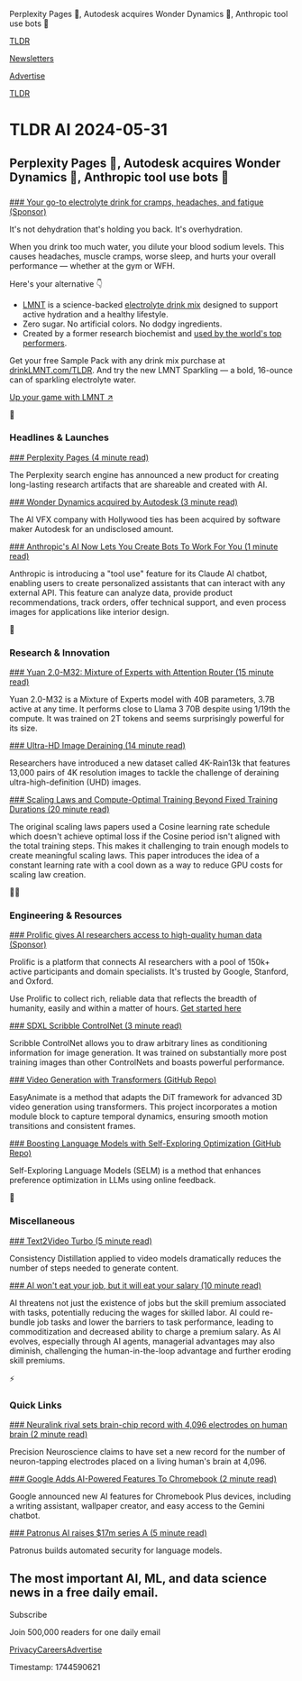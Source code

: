 Perplexity Pages 📖, Autodesk acquires Wonder Dynamics 🚀, Anthropic tool use bots 🤖

[TLDR](/)

[Newsletters](/newsletters)

[Advertise](https://advertise.tldr.tech/)

[TLDR](/)

# TLDR AI 2024-05-31

## Perplexity Pages 📖, Autodesk acquires Wonder Dynamics 🚀, Anthropic tool use bots 🤖

### 

[### Your go-to electrolyte drink for cramps, headaches, and fatigue (Sponsor)](http://DrinkLMNT.com/TLDR)

It's not dehydration that's holding you back. It's overhydration.

When you drink too much water, you dilute your blood sodium levels. This causes headaches, muscle cramps, worse sleep, and hurts your overall performance — whether at the gym or WFH.

Here's your alternative 👇

* [LMNT](https://drinklmnt.com/TLDR) is a science-backed [electrolyte drink mix](https://drinklmnt.com/TLDR) designed to support active hydration and a healthy lifestyle.
* Zero sugar. No artificial colors. No dodgy ingredients.
* Created by a former research biochemist and [used by the world's top performers](https://drinklmnt.com/TLDR).

Get your free Sample Pack with any drink mix purchase at [drinkLMNT.com/TLDR](https://drinklmnt.com/TLDR). And try the new LMNT Sparkling — a bold, 16-ounce can of sparkling electrolyte water.

[Up your game with LMNT ↗️](https://partners.drinklmnt.com/free-gift-with-purchase?utm_campaign=agwp&utm_medium=sponsor&utm_source=TLDR&utm_content=&utm_term=&rfsn_cn=EXCLUSIVE+GIFT+FOR+TLDR+COMMUNITY)

🚀

### Headlines & Launches

[### Perplexity Pages (4 minute read)](https://www.perplexity.ai/hub/blog/perplexity-pages?utm_source=tldrai)

The Perplexity search engine has announced a new product for creating long-lasting research artifacts that are shareable and created with AI.

[### Wonder Dynamics acquired by Autodesk (3 minute read)](https://techcrunch.com/2024/05/21/autodesk-acquires-ai-powered-vfx-startup-wonder-dynamics/?utm_source=tldrai)

The AI VFX company with Hollywood ties has been acquired by software maker Autodesk for an undisclosed amount.

[### Anthropic's AI Now Lets You Create Bots To Work For You (1 minute read)](https://www.theverge.com/2024/5/30/24167231/anthropic-claude-ai-assistant-automate-tasks?utm_source=tldrai)

Anthropic is introducing a "tool use" feature for its Claude AI chatbot, enabling users to create personalized assistants that can interact with any external API. This feature can analyze data, provide product recommendations, track orders, offer technical support, and even process images for applications like interior design.

🧠

### Research & Innovation

[### Yuan 2.0-M32: Mixture of Experts with Attention Router (15 minute read)](https://arxiv.org/abs/2405.17976?utm_source=tldrai)

Yuan 2.0-M32 is a Mixture of Experts model with 40B parameters, 3.7B active at any time. It performs close to Llama 3 70B despite using 1/19th the compute. It was trained on 2T tokens and seems surprisingly powerful for its size.

[### Ultra-HD Image Deraining (14 minute read)](https://arxiv.org/abs/2405.17074v1?utm_source=tldrai)

Researchers have introduced a new dataset called 4K-Rain13k that features 13,000 pairs of 4K resolution images to tackle the challenge of deraining ultra-high-definition (UHD) images.

[### Scaling Laws and Compute-Optimal Training Beyond Fixed Training Durations (20 minute read)](https://arxiv.org/abs/2405.18392?utm_source=tldrai)

The original scaling laws papers used a Cosine learning rate schedule which doesn't achieve optimal loss if the Cosine period isn't aligned with the total training steps. This makes it challenging to train enough models to create meaningful scaling laws. This paper introduces the idea of a constant learning rate with a cool down as a way to reduce GPU costs for scaling law creation.

👨‍💻

### Engineering & Resources

[### Prolific gives AI researchers access to high-quality human data (Sponsor)](https://www.prolific.com/ai-researchers?utm_campaign=Prolific%20for%20AI&amp;utm_source=email&amp;utm_medium=email&amp;utm_term=get%20started&amp;utm_content=tldr)

Prolific is a platform that connects AI researchers with a pool of 150k+ active participants and domain specialists. It's trusted by Google, Stanford, and Oxford.

Use Prolific to collect rich, reliable data that reflects the breadth of humanity, easily and within a matter of hours. [Get started here](https://www.prolific.com/ai-researchers?utm_campaign=Prolific%20for%20AI&utm_source=email&utm_medium=email&utm_term=get%20started&utm_content=tldr)

[### SDXL Scribble ControlNet (3 minute read)](https://huggingface.co/xinsir/controlnet-scribble-sdxl-1.0?utm_source=tldrai)

Scribble ControlNet allows you to draw arbitrary lines as conditioning information for image generation. It was trained on substantially more post training images than other ControlNets and boasts powerful performance.

[### Video Generation with Transformers (GitHub Repo)](https://github.com/aigc-apps/easyanimate?utm_source=tldrai)

EasyAnimate is a method that adapts the DiT framework for advanced 3D video generation using transformers. This project incorporates a motion module block to capture temporal dynamics, ensuring smooth motion transitions and consistent frames.

[### Boosting Language Models with Self-Exploring Optimization (GitHub Repo)](https://github.com/shenao-zhang/selm?utm_source=tldrai)

Self-Exploring Language Models (SELM) is a method that enhances preference optimization in LLMs using online feedback.

🎁

### Miscellaneous

[### Text2Video Turbo (5 minute read)](https://t2v-turbo.github.io/?utm_source=tldrai)

Consistency Distillation applied to video models dramatically reduces the number of steps needed to generate content.

[### AI won't eat your job, but it will eat your salary (10 minute read)](https://medium.com/@sanguit/ai-wont-eat-your-job-but-it-will-eat-your-salary-a810121d89e4?utm_source=tldrai)

AI threatens not just the existence of jobs but the skill premium associated with tasks, potentially reducing the wages for skilled labor. AI could re-bundle job tasks and lower the barriers to task performance, leading to commoditization and decreased ability to charge a premium salary. As AI evolves, especially through AI agents, managerial advantages may also diminish, challenging the human-in-the-loop advantage and further eroding skill premiums.

⚡️

### Quick Links

[### Neuralink rival sets brain-chip record with 4,096 electrodes on human brain (2 minute read)](https://arstechnica.com/science/2024/05/neuralink-rival-sets-brain-chip-record-with-4096-electrodes-on-human-brain?utm_source=tldrai)

Precision Neuroscience claims to have set a new record for the number of neuron-tapping electrodes placed on a living human's brain at 4,096.

[### Google Adds AI-Powered Features To Chromebook (2 minute read)](https://techcrunch.com/2024/05/28/google-adds-ai-powered-features-to-chromebook/?utm_source=tldrai)

Google announced new AI features for Chromebook Plus devices, including a writing assistant, wallpaper creator, and easy access to the Gemini chatbot.

[### Patronus AI raises $17m series A (5 minute read)](https://finance.yahoo.com/news/patronus-ai-raises-17-million-140000573.html?utm_source=tldrai)

Patronus builds automated security for language models.

## The most important AI, ML, and data science news in a free daily email.

Subscribe

Join 500,000 readers for one daily email

[Privacy](/privacy)[Careers](https://jobs.ashbyhq.com/tldr.tech)[Advertise](/ai/advertise)

Timestamp: 1744590621